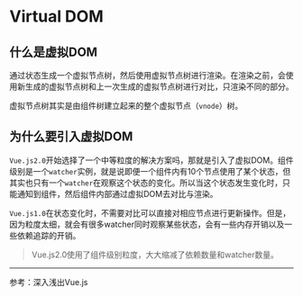 # Virtual DOM

## 什么是虚拟DOM

通过状态生成一个虚拟节点树，然后使用虚拟节点树进行渲染。在渲染之前，会使用新生成的虚拟节点树和上一次生成的虚拟节点树进行对比，只渲染不同的部分。

虚拟节点树其实是由组件树建立起来的整个虚拟节点（`vnode`）树。

## 为什么要引入虚拟DOM

`Vue.js2.0`开始选择了一个中等粒度的解决方案吗，那就是引入了虚拟DOM。组件级别是一个`watcher`实例，就是说即便一个组件内有10个节点使用了某个状态，但其实也只有一个`watcher`在观察这个状态的变化。所以当这个状态发生变化时，只能通知到组件，然后组件内部通过虚拟DOM去对比与渲染。

`Vue.js1.0`在状态变化时，不需要对比可以直接对相应节点进行更新操作。但是，因为粒度太细，就会有很多watcher同时观察某些状态，会有一些内存开销以及一些依赖追踪的开销。

> Vue.js2.0使用了组件级别粒度，大大缩减了依赖数量和watcher数量。

---

参考：深入浅出Vue.js